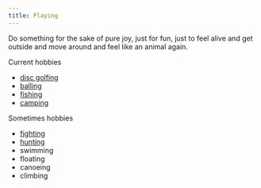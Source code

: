 ```yaml
---
title: Playing
---
```

Do something for the sake of pure joy, just for fun, just to feel alive and get outside and move around and feel like an animal again.

Current hobbies
- [disc golfing](/disc-golfing)
- [balling](/balling)
- [fishing](/fishing)
- [camping](/camping)

Sometimes hobbies
- [fighting](/fighting)
- [hunting](/hunting)
- swimming
- floating
- canoeing
- climbing


